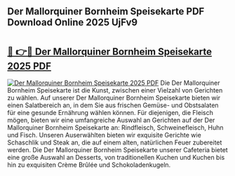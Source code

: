 ## Der Mallorquiner Bornheim Speisekarte PDF Download Online 2025 UjFv9

# <h2><a href="http://gcc0lam.nevu.top/?p=Der+Mallorquiner+Bornheim+Speisekarte">🔗 👉🔴 Der Mallorquiner Bornheim Speisekarte 2025 PDF</a></h2>

[![Der Mallorquiner Bornheim Speisekarte 2025 PDF](https://i.imgur.com/dBaPXMq.png)](http://gcc0lam.nevu.top/?p=Der+Mallorquiner+Bornheim+Speisekarte)
Die Der Mallorquiner Bornheim Speisekarte ist die Kunst, zwischen einer Vielzahl von Gerichten zu wählen. Auf unserer Der Mallorquiner Bornheim Speisekarte bieten wir einen Salatbereich an, in dem Sie aus frischen Gemüse- und Obstsalaten für eine gesunde Ernährung wählen können. Für diejenigen, die Fleisch mögen, bieten wir eine umfangreiche Auswahl an Gerichten auf der Der Mallorquiner Bornheim Speisekarte an: Rindfleisch, Schweinefleisch, Huhn und Fisch. Unseren Auserwählten bieten wir exquisite Gerichte wie Schaschlik und Steak an, die auf einem alten, natürlichen Feuer zubereitet werden. Die Der Mallorquiner Bornheim Speisekarte unserer Cafeteria bietet eine große Auswahl an Desserts, von traditionellen Kuchen und Kuchen bis hin zu exquisiten Crème Brûlée und Schokoladenkugeln.
